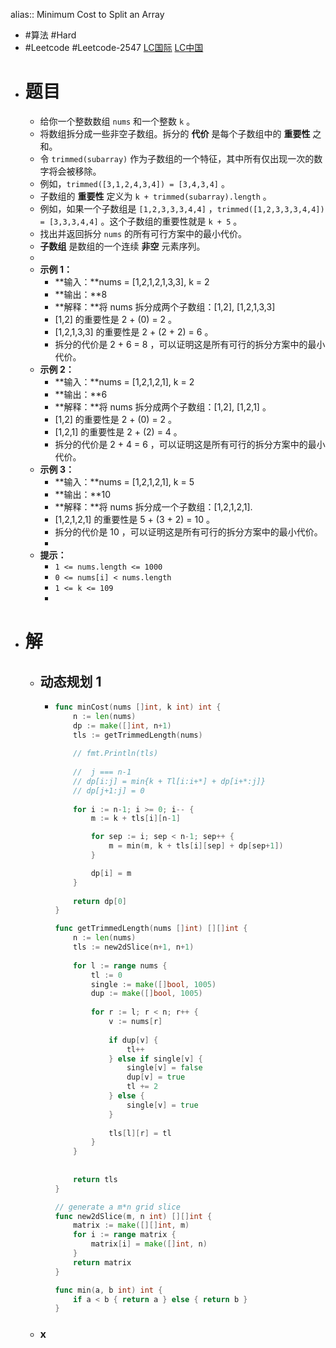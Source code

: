 alias:: Minimum Cost to Split an Array
- #算法 #Hard
- #Leetcode #Leetcode-2547 [LC国际](https://leetcode.com/problems/minimum-cost-to-split-an-array/) [LC中国](https://leetcode.cn/problems/minimum-cost-to-split-an-array/)
- # 题目
	- 给你一个整数数组 `nums` 和一个整数 `k` 。
	- 将数组拆分成一些非空子数组。拆分的 **代价** 是每个子数组中的 **重要性** 之和。
	- 令 `trimmed(subarray)` 作为子数组的一个特征，其中所有仅出现一次的数字将会被移除。
	- 例如，`trimmed([3,1,2,4,3,4]) = [3,4,3,4]` 。
	- 子数组的 **重要性** 定义为 `k + trimmed(subarray).length` 。
	- 例如，如果一个子数组是 `[1,2,3,3,3,4,4]` ，`trimmed([1,2,3,3,3,4,4]) = [3,3,3,4,4]` 。这个子数组的重要性就是 `k + 5` 。
	- 找出并返回拆分 `nums` 的所有可行方案中的最小代价。
	- **子数组** 是数组的一个连续 **非空** 元素序列。
	-
	- **示例 1：**
		- **输入：**nums = [1,2,1,2,1,3,3], k = 2
		- **输出：**8
		- **解释：**将 nums 拆分成两个子数组：[1,2], [1,2,1,3,3]
		- [1,2] 的重要性是 2 + (0) = 2 。
		- [1,2,1,3,3] 的重要性是 2 + (2 + 2) = 6 。
		- 拆分的代价是 2 + 6 = 8 ，可以证明这是所有可行的拆分方案中的最小代价。
	- **示例 2：**
		- **输入：**nums = [1,2,1,2,1], k = 2
		- **输出：**6
		- **解释：**将 nums 拆分成两个子数组：[1,2], [1,2,1] 。
		- [1,2] 的重要性是 2 + (0) = 2 。
		- [1,2,1] 的重要性是 2 + (2) = 4 。
		- 拆分的代价是 2 + 4 = 6 ，可以证明这是所有可行的拆分方案中的最小代价。
	- **示例 3：**
		- **输入：**nums = [1,2,1,2,1], k = 5
		- **输出：**10
		- **解释：**将 nums 拆分成一个子数组：[1,2,1,2,1].
		- [1,2,1,2,1] 的重要性是 5 + (3 + 2) = 10 。
		- 拆分的代价是 10 ，可以证明这是所有可行的拆分方案中的最小代价。
		-
	- **提示：**
		- `1 <= nums.length <= 1000`
		- `0 <= nums[i] < nums.length`
		- `1 <= k <= 109`
		-
- # 解
	- ## 动态规划 1
		- ```go
		  func minCost(nums []int, k int) int {
		      n := len(nums)
		      dp := make([]int, n+1)
		      tls := getTrimmedLength(nums)
		      
		      // fmt.Println(tls)
		      
		      //  j === n-1
		      // dp[i:j] = min{k + Tl[i:i+*] + dp[i+*:j]}
		      // dp[j+1:j] = 0
		      
		      for i := n-1; i >= 0; i-- {
		          m := k + tls[i][n-1]
		  
		          for sep := i; sep < n-1; sep++ {
		              m = min(m, k + tls[i][sep] + dp[sep+1])
		          }
		  
		          dp[i] = m
		      }
		      
		      return dp[0]  
		  }
		  
		  func getTrimmedLength(nums []int) [][]int {
		      n := len(nums)
		      tls := new2dSlice(n+1, n+1)
		      
		      for l := range nums {
		          tl := 0
		          single := make([]bool, 1005)
		          dup := make([]bool, 1005)
		          
		          for r := l; r < n; r++ {
		              v := nums[r]
		              
		              if dup[v] {
		                  tl++
		              } else if single[v] {
		                  single[v] = false
		                  dup[v] = true
		                  tl += 2
		              } else {
		                  single[v] = true
		              }
		              
		              tls[l][r] = tl
		          }
		      }
		      
		      
		      return tls
		  }
		  
		  // generate a m*n grid slice
		  func new2dSlice(m, n int) [][]int {
		      matrix := make([][]int, m)
		      for i := range matrix {
		          matrix[i] = make([]int, n)
		      }
		      return matrix
		  }
		  
		  func min(a, b int) int {
		      if a < b { return a } else { return b }
		  }
		  ```
	- ### x